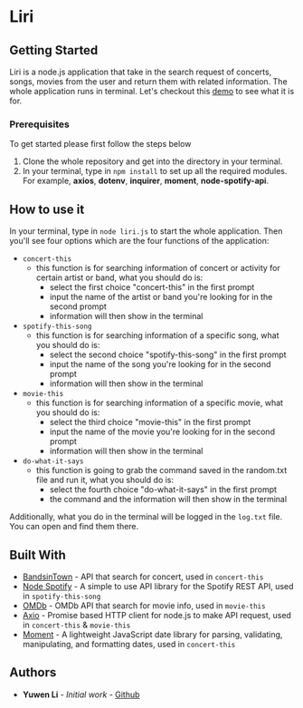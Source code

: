 # Liri

## Getting Started

Liri is a node.js application that take in the search request of concerts, songs, movies from the user and return them with related information. 
The whole application runs in terminal.
Let's checkout this [demo](https://drive.google.com/file/d/1Mf1upAAAR5FbwtBLMYdhdRar7QD86CRD/view) to see what it is for.

### Prerequisites

To get started please first follow the steps below

1. Clone the whole repository and get into the directory in your terminal.
2. In your terminal, type in  `npm install`  to set up all the required modules.
   For example, **axios**, **dotenv**, **inquirer**, **moment**, **node-spotify-api**.


## How to use it

In your terminal, type in  `node liri.js`  to start the whole application.
Then you'll see four options which are the four functions of the application: 
- `concert-this`
  - this function is for searching information of concert or activity for certain artist or band, what you should do is:
    - select the first choice "concert-this" in the first prompt
    - input the name of the artist or band you're looking for in the second prompt
    - information will then show in the terminal
- `spotify-this-song`
  - this function is for searching information of a specific song, what you should do is:
    - select the second choice "spotify-this-song" in the first prompt
    - input the name of the song you're looking for in the second prompt
    - information will then show in the terminal
- `movie-this`
  - this function is for searching information of a specific movie, what you should do is:
    - select the third choice "movie-this" in the first prompt
    - input the name of the movie you're looking for in the second prompt
    - information will then show in the terminal
- `do-what-it-says`
    - this function is going to grab the command saved in the random.txt file and run it, what you should do is:
      - select the fourth choice "do-what-it-says" in the first prompt
      - the command and the information will then show in the terminal

Additionally, what you do in the terminal will be logged in the `log.txt` file. You can open and find them there.


## Built With

* [BandsinTown](http://www.artists.bandsintown.com/bandsintown-api) - API that search for concert, used in `concert-this`
* [Node Spotify](https://www.npmjs.com/package/node-spotify-api) - A simple to use API library for the Spotify REST API, used in `spotify-this-song`
* [OMDb](http://www.omdbapi.com/) - OMDb API that search for movie info, used in `movie-this`
* [Axio](https://www.npmjs.com/package/axios) - Promise based HTTP client for node.js to make API request, used in `concert-this` & `movie-this`
* [Moment](https://www.npmjs.com/package/moment) - A lightweight JavaScript date library for parsing, validating, manipulating, and formatting dates, used in `concert-this`


## Authors

* **Yuwen Li** - *Initial work* - [Github](https://github.com/muzlee1113)

